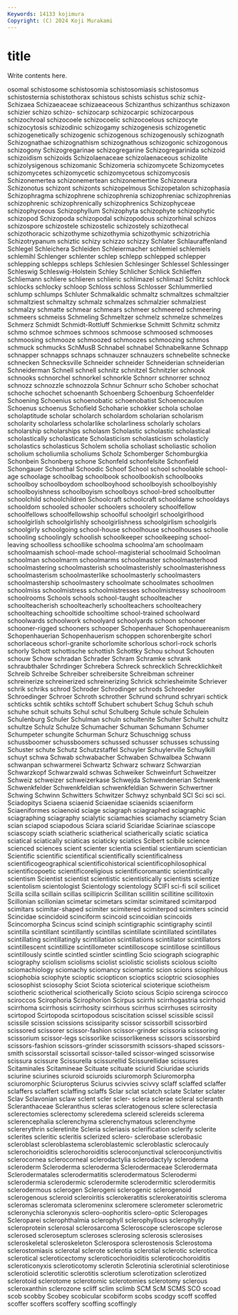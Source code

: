 ```yaml
---
Keywords: 14133 kojimura
Copyright: (C) 2024 Koji Murakami
---
```


# title

Write contents here.



osomal schistosome schistosomia schistosomiasis schistosomus
schistosternia schistothorax schistous schists schistus schiz schiz- Schizaea Schizaeaceae schizaeaceous
Schizanthus schizanthus schizaxon schizier schizo schizo- schizocarp schizocarpic schizocarpous schizochroal
schizocoele schizocoelic schizocoelous schizocyte schizocytosis schizodinic schizogamy schizogenesis schizogenetic schizogenetically
schizogenic schizogenous schizogenously schizognath Schizognathae schizognathism schizognathous schizogonic schizogonous schizogony
Schizogregarinae schizogregarine Schizogregarinida schizoid schizoidism schizoids Schizolaenaceae schizolaenaceous schizolite schizolysigenous
schizomanic Schizomeria schizomycete Schizomycetes schizomycetes schizomycetic schizomycetous schizomycosis Schizonemertea schizonemertean
schizonemertine Schizoneura Schizonotus schizont schizonts schizopelmous Schizopetalon schizophasia Schizophragma schizophrene
schizophrenia schizophreniac schizophrenias schizophrenic schizophrenically schizophrenics Schizophyceae schizophyceous Schizophyllum Schizophyta
schizophyte schizophytic schizopod Schizopoda schizopodal schizopodous schizorhinal schizos schizospore schizostele
schizostelic schizostely schizothecal schizothoracic schizothyme schizothymia schizothymic schizotrichia Schizotrypanum schiztic
schizy schizzo schizzy Schlater Schlauraffenland Schlegel Schleichera Schleiden Schleiermacher schlemiel
schlemiels schlemihl Schlenger schlenter schlep schlepp schlepped schlepper schlepping schlepps
schleps Schlesien Schlesinger Schlessel Schlessinger Schleswig Schleswig-Holstein Schley Schlicher Schlick
Schlieffen Schliemann schliere schlieren schlieric schlimazel schlimazl Schlitz schlock schlocks
schlocky schloop Schloss schloss Schlosser Schlummerlied schlump schlumps Schluter Schmalkaldic
schmaltz schmaltzes schmaltzier schmaltziest schmaltzy schmalz schmalzes schmalzier schmalziest schmalzy
schmatte schmear schmears schmeer schmeered schmeering schmeers schmeiss Schmeling Schmeltzer
schmelz schmelze schmelzes Schmerz Schmidt Schmidt-Rottluff Schmierkse Schmitt Schmitz schmitz
schmo schmoe schmoes schmoos schmoose schmoosed schmooses schmoosing schmooze schmoozed
schmoozes schmoozing schmos schmuck schmucks SchMusB Schnabel schnabel Schnabelkanne Schnapp
schnapper schnapps schnaps schnauzer schnauzers schnebelite schnecke schnecken Schnecksville Schneider
schneider Schneiderian schneiderian Schneiderman Schnell schnell schnitz schnitzel Schnitzler schnook
schnooks schnorchel schnorkel schnorkle Schnorr schnorrer schnoz schnozz schnozzle schnozzola
Schnur Schnurr scho Schober schochat schoche schochet schoenanth Schoenberg Schoenburg
Schoenfelder Schoening Schoenius schoenobatic schoenobatist Schoenocaulon Schoenus schoenus Schofield Schoharie
schokker schola scholae scholaptitude scholar scholarch scholardom scholarian scholarism scholarity
scholarless scholarlike scholarliness scholarly scholars scholarship scholarships scholasm Scholastic scholastic
scholastical scholastically scholasticate Scholasticism scholasticism scholasticly scholastics scholasticus Scholem scholia
scholiast scholiastic scholion scholium scholiumlia scholiums Scholz Schomberger Schomburgkia Schonbein
Schonberg schone Schonfeld schonfelsite Schonfield Schongauer Schonthal Schoodic Schoof School
school schoolable school-age schoolage schoolbag schoolbook schoolbookish schoolbooks schoolboy schoolboydom
schoolboyhood schoolboyish schoolboyishly schoolboyishness schoolboyism schoolboys school-bred schoolbutter schoolchild schoolchildren
Schoolcraft schoolcraft schooldame schooldays schooldom schooled schooler schoolers schoolery schoolfellow
schoolfellows schoolfellowship schoolful schoolgirl schoolgirlhood schoolgirlish schoolgirlishly schoolgirlishness schoolgirlism schoolgirls
schoolgirly schoolgoing school-house schoolhouse schoolhouses schoolie schooling schoolingly schoolish schoolkeeper
schoolkeeping school-leaving schoolless schoollike schoolma schoolma'am schoolmaam schoolmaamish school-made school-magisterial
schoolmaid Schoolman schoolman schoolmarm schoolmarms schoolmaster schoolmasterhood schoolmastering schoolmasterish schoolmasterishly
schoolmasterishness schoolmasterism schoolmasterlike schoolmasterly schoolmasters schoolmastership schoolmastery schoolmate schoolmates schoolmen
schoolmiss schoolmistress schoolmistresses schoolmistressy schoolroom schoolrooms Schools schools school-taught schoolteacher
schoolteacherish schoolteacherly schoolteachers schoolteachery schoolteaching schooltide schooltime school-trained schoolward schoolwards
schoolwork schoolyard schoolyards schoon schooner schooner-rigged schooners schooper Schopenhauer Schopenhauereanism
Schopenhauerian Schopenhauerism schoppen schorenbergite schorl schorlaceous schorl-granite schorlomite schorlous schorl-rock
schorls schorly Schott schottische schottish Schottky Schou schout Schouten schouw
Schow schradan Schrader Schram Schramke schrank schraubthaler Schrdinger Schrebera Schreck
schrecklich Schrecklichkeit Schreib Schreibe Schreiber schreibersite Schreibman schreiner schreinerize schreinerized
schreinerizing Schrick schriesheimite Schriever schrik schriks schrod Schroder Schrodinger schrods
Schroeder Schroedinger Schroer Schroth schrother Schrund schrund schryari schtick schticks
schtik schtiks schtoff Schubert schubert Schug Schuh schuh schuhe schuit
schuits Schul schul Schulberg Schule schule Schulein Schulenburg Schuler Schulman
schuln schultenite Schulter Schultz schultz schultze Schulz Schulze Schumacher Schuman
Schumann Schumer Schumpeter schungite Schurman Schurz Schuschnigg schuss schussboomer schussboomers
schussed schusser schusses schussing Schuster schute Schutz Schutzstaffel Schuyler Schuylerville
Schuylkill schuyt schwa Schwab schwabacher Schwaben Schwalbea Schwann schwanpan schwarmerei
Schwartz Schwarz schwarz Schwarzian Schwarzkopf Schwarzwald schwas Schweiker Schweinfurt Schweitzer
Schweiz schweizer schweizerkase Schwejda Schwendenerian Schwenk Schwenkfelder Schwenkfeldian schwenkfeldian Schwerin
Schwertner Schwing Schwinn Schwitters Schwitzer Schwyz schynbald SCI Sci sci
sci. Sciadopitys Sciaena sciaenid Sciaenidae sciaenids sciaeniform Sciaeniformes sciaenoid sciage
sciagraph sciagraphed sciagraphic sciagraphing sciagraphy scialytic sciamachies sciamachy sciametry Scian
scian sciapod sciapodous Sciara sciarid Sciaridae Sciarinae sciascope sciascopy sciath
sciatheric sciatherical sciatherically sciatic sciatica sciatical sciatically sciaticas sciaticky sciatics
Scibert scibile science scienced sciences scient scienter scientia sciential scientiarum
scientician Scientific scientific scientifical scientifically scientificalness scientificogeographical scientificohistorical scientificophilosophical scientificopoetic
scientificoreligious scientificoromantic scientintically scientism Scientist scientist scientistic scientistically scientists scientize
scientolism scientologist Scientology scientology SCIFI sci-fi scil scilicet Scilla scilla
scillain scillas scillipicrin Scillitan scillitin scillitine scillitoxin Scillonian scillonian scimetar
scimetars scimitar scimitared scimitarpod scimitars scimitar-shaped scimiter scimitered scimiterpod scimiters
scincid Scincidae scincidoid scinciform scincoid scincoidian scincoids Scincomorpha Scincus scind
sciniph scintigraphic scintigraphy scintil scintilla scintillant scintillantly scintillas scintillate scintillated
scintillates scintillating scintillatingly scintillation scintillations scintillator scintillators scintillescent scintillize scintillometer
scintilloscope scintillose scintillous scintillously scintle scintled scintler scintling Scio sciograph
sciographic sciography sciolism sciolisms sciolist sciolistic sciolists sciolous sciolto sciomachiology
sciomachy sciomancy sciomantic scion scions sciophilous sciophobia sciophyte scioptic sciopticon
scioptics scioptric sciosophies sciosophist sciosophy Sciot Sciota scioterical scioterique sciotheism
sciotheric sciotherical sciotherically Scioto scious Scipio scirenga scirocco sciroccos Scirophoria
Scirophorion Scirpus scirrhi scirrhogastria scirrhoid scirrhoma scirrhosis scirrhosity scirrhous scirrhus
scirrhuses scirrosity scirtopod Scirtopoda scirtopodous sciscitation scissel scissible scissil scissile
scission scissions scissiparity scissor scissorbill scissorbird scissored scissorer scissor-fashion scissor-grinder
scissoria scissoring scissorium scissor-legs scissorlike scissorlikeness scissors scissorsbird scissors-fashion scissors-grinder
scissorsmith scissors-shaped scissors-smith scissorstail scissortail scissor-tailed scissor-winged scissorwise scissura scissure
Scissurella scissurellid Scissurellidae scissures Scitaminales Scitamineae Scituate scituate sciurid Sciuridae
sciurids sciurine sciurines sciuroid sciuroids sciuromorph Sciuromorpha sciuromorphic Sciuropterus Sciurus
scivvies scivvy sclaff sclaffed sclaffer sclaffers sclaffert sclaffing sclaffs Sclar
sclat sclatch sclate Sclater sclater Sclav Sclavonian sclaw sclent scler
scler- sclera sclerae scleral scleranth Scleranthaceae Scleranthus scleras scleratogenous sclere
sclerectasia sclerectomies sclerectomy scleredema sclereid sclereids sclerema sclerencephalia sclerenchyma sclerenchymatous
sclerenchyme sclererythrin scleretinite Scleria scleriasis sclerification sclerify sclerite sclerites scleritic
scleritis sclerized sclero- sclerobase sclerobasic scleroblast scleroblastema scleroblastemic scleroblastic sclerocauly
sclerochorioiditis sclerochoroiditis scleroconjunctival scleroconjunctivitis sclerocornea sclerocorneal sclerodactylia sclerodactyly sclerodema scleroderm
Scleroderma scleroderma Sclerodermaceae Sclerodermata Sclerodermatales sclerodermatitis sclerodermatous Sclerodermi sclerodermia sclerodermic
sclerodermite sclerodermitic sclerodermitis sclerodermous sclerogen Sclerogeni sclerogenic sclerogenoid sclerogenous scleroid
scleroiritis sclerokeratitis sclerokeratoiritis scleroma scleromas scleromata scleromeninx scleromere sclerometer sclerometric
scleronychia scleronyxis sclero-oophoritis sclero-optic Scleropages Scleroparei sclerophthalmia sclerophyll sclerophyllous sclerophylly
scleroprotein sclerosal sclerosarcoma Scleroscope scleroscope sclerose sclerosed scleroseptum scleroses sclerosing
sclerosis sclerosises scleroskeletal scleroskeleton Sclerospora sclerostenosis Sclerostoma sclerostomiasis sclerotal sclerote
sclerotia sclerotial sclerotic sclerotica sclerotical scleroticectomy scleroticochorioiditis scleroticochoroiditis scleroticonyxis scleroticotomy
sclerotin Sclerotinia sclerotinial sclerotiniose sclerotioid sclerotitic sclerotitis sclerotium sclerotization sclerotized
sclerotoid sclerotome sclerotomic sclerotomies sclerotomy sclerous scleroxanthin sclerozone scliff sclim
sclimb SCM ScM SCMS SCO scoad scob scobby Scobey scobicular
scobiform scobs scodgy scoff scoffed scoffer scoffers scoffery scoffing scoffingly

